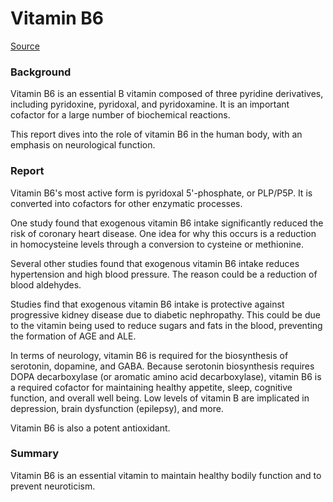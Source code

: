 # Vitamin B6

[Source](https://www.ncbi.nlm.nih.gov/pmc/articles/PMC6257116/)

### Background

Vitamin B6 is an essential B vitamin composed of three pyridine derivatives, including pyridoxine, pyridoxal, and pyridoxamine. It is an important cofactor for a large number of biochemical reactions.

This report dives into the role of vitamin B6 in the human body, with an emphasis on neurological function.

### Report

Vitamin B6's most active form is pyridoxal 5'-phosphate, or PLP/P5P. It is converted into cofactors for other enzymatic processes.

One study found that exogenous vitamin B6 intake significantly reduced the risk of coronary heart disease. One idea for why this occurs is a reduction in homocysteine levels through a conversion to cysteine or methionine.

Several other studies found that exogenous vitamin B6 intake reduces hypertension and high blood pressure. The reason could be a reduction of blood aldehydes.

Studies find that exogenous vitamin B6 intake is protective against progressive kidney disease due to diabetic nephropathy. This could be due to the vitamin being used to reduce sugars and fats in the blood, preventing the formation of AGE and ALE.

In terms of neurology, vitamin B6 is required for the biosynthesis of serotonin, dopamine, and GABA. Because serotonin biosynthesis requires DOPA decarboxylase (or aromatic amino acid decarboxylase), vitamin B6 is a required cofactor for maintaining healthy appetite, sleep, cognitive function, and overall well being. Low levels of vitamin B are implicated in depression, brain dysfunction (epilepsy), and more.

Vitamin B6 is also a potent antioxidant.

### Summary

Vitamin B6 is an essential vitamin to maintain healthy bodily function and to prevent neuroticism.


